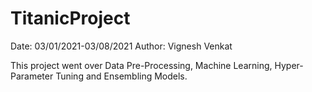 # TitanicProject

Date: 03/01/2021-03/08/2021
Author: Vignesh Venkat

This project went over Data Pre-Processing, Machine Learning, Hyper-Parameter Tuning and Ensembling Models.
